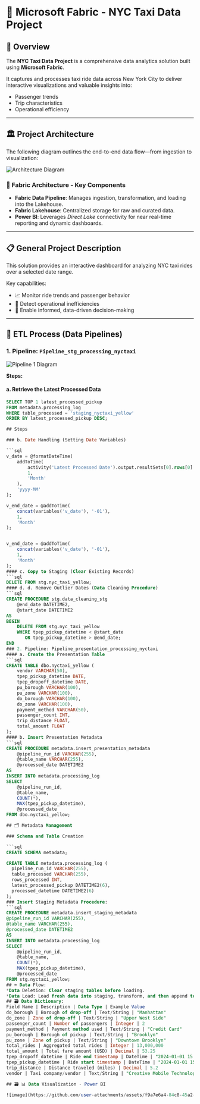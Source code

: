 # 🚖 Microsoft Fabric - NYC Taxi Data Project

## 📖 Overview
The **NYC Taxi Data Project** is a comprehensive data analytics solution built using **Microsoft Fabric**.

It captures and processes taxi ride data across New York City to deliver interactive visualizations and valuable insights into:
- Passenger trends
- Trip characteristics
- Operational efficiency

---

## 🏛️ Project Architecture

The following diagram outlines the end-to-end data flow—from ingestion to visualization:

![Architecture Diagram](https://github.com/user-attachments/assets/052aadce-0da0-4541-a659-88f3c6186650)

### 🔹 Fabric Architecture - Key Components
- **Fabric Data Pipeline**: Manages ingestion, transformation, and loading into the Lakehouse.
- **Fabric Lakehouse**: Centralized storage for raw and curated data.
- **Power BI**: Leverages *Direct Lake* connectivity for near real-time reporting and dynamic dashboards.

---

## 📋 General Project Description

This solution provides an interactive dashboard for analyzing NYC taxi rides over a selected date range.

Key capabilities:
- 📈 Monitor ride trends and passenger behavior
- 🚦 Detect operational inefficiencies
- 🧠 Enable informed, data-driven decision-making

---

## 🔄 ETL Process (Data Pipelines)

### 1. **Pipeline: `Pipeline_stg_processing_nyctaxi`**

![Pipeline 1 Diagram](https://github.com/user-attachments/assets/ea3079da-9972-4337-8273-f39a7e730e25)

**Steps:**

#### a. Retrieve the Latest Processed Data
```sql
SELECT TOP 1 latest_processed_pickup
FROM metadata.processing_log
WHERE table_processed = 'staging_nyctaxi_yellow'
ORDER BY latest_processed_pickup DESC;

## Steps

### b. Date Handling (Setting Date Variables)

```sql
v_date = @formatDateTime(
    addToTime(
        activity('Latest Processed Date').output.resultSets[0].rows[0].latest_processed_pickup, 
        1, 
        'Month'
    ), 
    'yyyy-MM'
);

v_end_date = @addToTime(
    concat(variables('v_date'), '-01'), 
    1, 
    'Month'
);


v_end_date = @addToTime(
    concat(variables('v_date'), '-01'), 
    1, 
    'Month'
);
#### c. Copy to Staging (Clear Existing Records)
```sql
DELETE FROM stg.nyc_taxi_yellow;
#### d. d. Remove Outlier Dates (Data Cleaning Procedure)
```sql
CREATE PROCEDURE stg.data_cleaning_stg
    @end_date DATETIME2,
    @start_date DATETIME2
AS
BEGIN
    DELETE FROM stg.nyc_taxi_yellow 
    WHERE tpep_pickup_datetime < @start_date 
       OR tpep_pickup_datetime > @end_date;
END
### 2. Pipeline: Pipeline_presentation_processing_nyctaxi
#### a. Create the Presentation Table
```sql
CREATE TABLE dbo.nyctaxi_yellow (
    vendor VARCHAR(50),
    tpep_pickup_datetime DATE,
    tpep_dropoff_datetime DATE,
    pu_borough VARCHAR(100),
    pu_zone VARCHAR(100),
    do_borough VARCHAR(100),
    do_zone VARCHAR(100),
    payment_method VARCHAR(50),
    passenger_count INT,
    trip_distance FLOAT,
    total_amount FLOAT
);
#### b. Insert Presentation Metadata
```sql
CREATE PROCEDURE metadata.insert_presentation_metadata
    @pipeline_run_id VARCHAR(255),
    @table_name VARCHAR(255),
    @processed_date DATETIME2
AS
INSERT INTO metadata.processing_log
SELECT 
    @pipeline_run_id,
    @table_name,
    COUNT(*),
    MAX(tpep_pickup_datetime),
    @processed_date
FROM dbo.nyctaxi_yellow;

## 🗂️ Metadata Management

### Schema and Table Creation

```sql
CREATE SCHEMA metadata;

CREATE TABLE metadata.processing_log (
  pipeline_run_id VARCHAR(255), 
  table_processed VARCHAR(255), 
  rows_processed INT, 
  latest_processed_pickup DATETIME2(6),
  processed_datetime DATETIME2(6)
);
### Insert Staging Metadata Procedure:
```sql
CREATE PROCEDURE metadata.insert_staging_metadata
@pipeline_run_id VARCHAR(255),
@table_name VARCHAR(255),
@processed_date DATETIME2
AS
INSERT INTO metadata.processing_log
SELECT 
    @pipeline_run_id,
    @table_name,
    COUNT(*),
    MAX(tpep_pickup_datetime),
    @processed_date
FROM stg.nyctaxi_yellow;
## ➡️ Data Flow:
*Data Deletion: Clear staging tables before loading.
*Data Load: Load fresh data into staging, transform, and then append to the presentation layer.
## 🗃️ Data Dictionary:
Field Name | Description | Data Type | Example Value
do_borough | Borough of drop-off | Text/String | "Manhattan"
do_zone | Zone of drop-off | Text/String | "Upper West Side"
passenger_count | Number of passengers | Integer | 2
payment_method | Payment method used | Text/String | "Credit Card"
pu_borough | Borough of pickup | Text/String | "Brooklyn"
pu_zone | Zone of pickup | Text/String | "Downtown Brooklyn"
total_rides | Aggregated total rides | Integer | 13,000,000
total_amount | Total fare amount (USD) | Decimal | 53.25
tpep_dropoff_datetime | Ride end timestamp | DateTime | "2024-01-01 15:30:00"
tpep_pickup_datetime | Ride start timestamp | DateTime | "2024-01-01 15:00:00"
trip_distance | Distance traveled (miles) | Decimal | 5.2
vendor | Taxi company/vendor | Text/String | "Creative Mobile Technologies"

## 🗃️ 📊 Data Visualization - Power BI

![image](https://github.com/user-attachments/assets/f9a7e6a4-84c8-45a2-a6a5-7c54d9e0139f)



